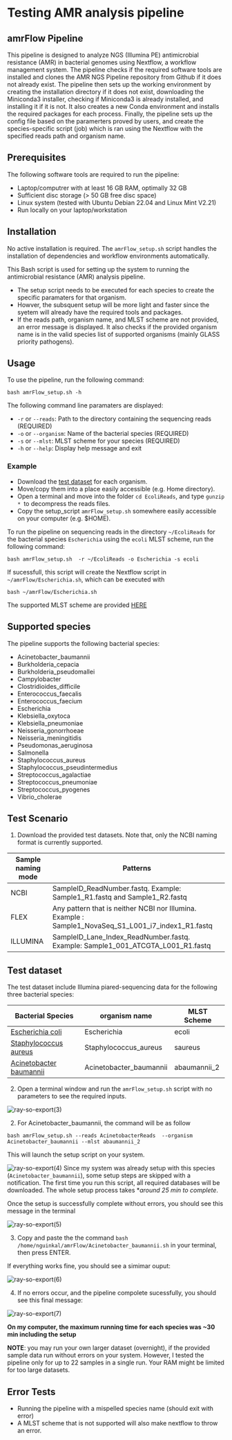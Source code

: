# Testing AMR analysis pipeline 


## amrFlow Pipeline

This pipeline is designed to analyze NGS (Illumina PE) antimicrobial resistance (AMR) in bacterial genomes using Nextflow, a workflow management system. The pipeline checks if the required software tools are installed and clones the AMR NGS Pipeline repository from Github if it does not already exist. The pipeline then sets up the working environment by creating the installation directory if it does not exist, downloading the Miniconda3 installer, checking if Miniconda3 is already installed, and installing it if it is not. It also creates a new Conda environment and installs the required packages for each process. Finally, the pipeline sets up the config file based on the paramerters proved by users, and create the species-specific script (job) which is ran using the Nextflow with the specified reads path and organism name.

## Prerequisites

The following software tools are required to run the pipeline:
- Laptop/computrer with at least 16 GB RAM, optimally 32 GB
- Sufficient disc storage (> 50 GB free disc space)
- Linux system (tested with Ubuntu Debian 22.04 and Linux Mint V2.21)
- Run locally on your laptop/workstation


## Installation

No active installation is required. The ```amrFlow_setup.sh``` script handles the installation of dependencies and workflow environments automatically.

This Bash script is used for setting up the system to running the antimicrobial resistance (AMR)
analysis pipeline. 
 - The setup script needs to be executed for each species to create the specific paramaters for that organism.
 - Howver, the subsquent setup will be more light and faster since the syetem will already have the required tools and packages.
 - If the reads path, organism name, and MLST scheme are not provided, an error message is displayed. It also checks if the provided organism name 
   is in the valid species list of supported organisms (mainly GLASS priority pathogens).




## Usage

To use the pipeline, run the following command:

```
bash amrFlow_setup.sh -h
```

The following command line paramaters are displayed:

- `-r` or `--reads`: Path to the directory containing the sequencing reads (REQUIRED)
- `-o` or `--organism`: Name of the bacterial species (REQUIRED)
- `-s` or `--mlst`: MLST scheme for your species (REQUIRED)
- `-h` or `--help`: Display help message and exit

### Example
- Download the [test dataset](https://drive.google.com/drive/folders/14-przGBpKcNxwNTRI96iyYCcdny81hKj?usp=sharing) for each organism.
- Move/copy them into a place easily accessible (e.g. Home directory).
- Open a terminal and move into the folder ```cd EcoliReads```, and type ```gunzip * ```to decompress the reads files.
- Copy the setup_script ```amrFlow_setup.sh``` somewhere easily accessible on your computer (e.g. $HOME).


To run the pipeline on sequencing reads in the directory `~/EcoliReads` for the bacterial species `Escherichia` using the `ecoli` MLST scheme, run the following command:

```
bash amrFlow_setup.sh  -r ~/EcoliReads -o Escherichia -s ecoli

```
If sucessfull, this script will create the Nextflow script in ```~/amrFlow/Escherichia.sh```, which can be executed with

```
bash ~/amrFlow/Escherichia.sh

```


The supported MLST scheme are provided [HERE](https://github.com/bbalog87/amr-ngs-pipeline/blob/main/markdown/mlst_sheme.md)

## Supported species

The pipeline supports the following bacterial species:

- Acinetobacter_baumannii
- Burkholderia_cepacia
- Burkholderia_pseudomallei
- Campylobacter
- Clostridioides_difficile
- Enterococcus_faecalis
- Enterococcus_faecium
- Escherichia
- Klebsiella_oxytoca
- Klebsiella_pneumoniae
- Neisseria_gonorrhoeae
- Neisseria_meningitidis
- Pseudomonas_aeruginosa
- Salmonella
- Staphylococcus_aureus
- Staphylococcus_pseudintermedius
- Streptococcus_agalactiae
- Streptococcus_pneumoniae
- Streptococcus_pyogenes
- Vibrio_cholerae


## Test Scenario

1. Download the provided test datasets. Note that, only the NCBI naming format is currently supported.

| **Sample naming mode** |                            **Patterns**                                                                                        |
|------------------------|-----------------------------------------------------------------------------------------------------|
| NCBI                   | SampleID_ReadNumber.fastq. Example: Sample1_R1.fastq and Sample1_R2.fastq                                                 |
| FLEX                   | Any pattern that is neither NCBI nor Illumina. Example : Sample1_NovaSeq_S1_L001_i7_index1_R1.fastq |
| ILLUMINA               | SampleID_Lane_Index_ReadNumber.fastq. Example: Sample1_001_ATCGTA_L001_R1.fastq                     |


## Test dataset

The test dataset include Illumina piared-sequencing data for the following three bacterial species:

| Bacterial Species     | organism name                            | MLST Scheme                                          |
|-----------------------|----------------------------------------------|------------------------------------------------------|
| [Escherichia coli](https://drive.google.com/drive/folders/1Ni-8eZ1VAL24pdgJOlFB_X40XRtt97rK?usp=sharing)      | Escherichia  | ecoli |
| [Staphylococcus aureus](https://drive.google.com/drive/folders/141WhmV-o7y6C07NmcFqMwDqzsvByhJ-_?usp=sharing) | Staphylococcus_aureus| saureus |
| [Acinetobacter baumannii](https://drive.google.com/drive/folders/1Ksho6GyUPcm9ssx5zaOcF3MXtlG2PYjB?usp=sharing) | Acinetobacter_baumannii | abaumannii_2 |


2. Open a terminal window and run the ```amrFlow_setup.sh``` script with no parameters to see the required inputs.

![ray-so-export(3)](https://user-images.githubusercontent.com/37578252/232752731-397f7673-464b-4d10-ba71-464b4d046405.png)

2. For Acinetobacter_baumannii, the command will be as follow
```
bash amrFlow_setup.sh --reads AcinetobacterReads  --organism Acinetobacter_baumannii --mlst abaumannii_2
```
This will launch the setup script on your system.
   
![ray-so-export(4)](https://user-images.githubusercontent.com/37578252/232754856-0701e66c-f24a-408b-bbf6-f80ff7d93c3c.png)
Since my system was already setup with this species (```Acinetobacter_baumannii```), some setup steps are skipped with a notification.
The first time you run this script, all required databases will be downloaded. The whole setup process takes **around 25 min to complete*. 

Once the setup is successfully complete without errors, you should see this message in the terminal


![ray-so-export(5)](https://user-images.githubusercontent.com/37578252/232757401-ccaa09e8-a9b7-42a6-95de-fdc590934bb6.png)

3. Copy and paste the the command ```bash /home/nguinkal/amrFlow/Acinetobacter_baumannii.sh``` in your terminal, then press ENTER.

If everything works fine, you should see a simimar ouput: 

![ray-so-export(6)](https://user-images.githubusercontent.com/37578252/232759602-f8ce4c83-ec31-42af-a318-ce178729ffae.png)


4. If no errors occur, and the pipeline compolete sucessfully, you should see this final message:

![ray-so-export(7)](https://user-images.githubusercontent.com/37578252/232760053-4bc0fb02-d561-4361-a265-233d5792103a.png)

**On my computer, the maximum running time for each species was ~30 min including the setup**

**NOTE**: you may run your own larger dataset (overnight), if the provided sample data run without errors on your system.
However, I tested the pipeline only for up to 22 samples in a single run. Your RAM might be limited for too large datasets.

## Error Tests
- Running the pipeline with a mispelled species name (should exit with error)
- A MLST scheme that is not supported will also make nextflow to throw an error.

